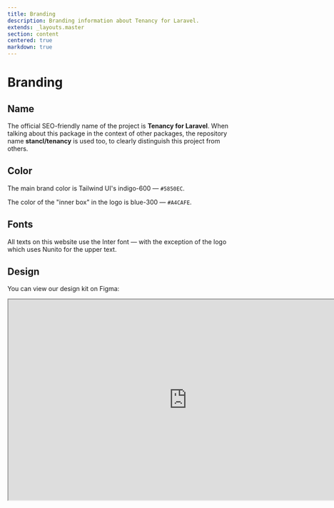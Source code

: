 ```yaml
---
title: Branding
description: Branding information about Tenancy for Laravel.
extends: _layouts.master
section: content
centered: true
markdown: true
---
```


# Branding

## Name

The official SEO-friendly name of the project is **Tenancy for Laravel**. When talking about this package in the context of other packages, the repository name **stancl/tenancy** is used too, to clearly distinguish this project from others.

## Color

The main brand color is Tailwind UI's <span class="text-indigo-600">indigo-600</span> &mdash; `#5850EC`.

The color of the "inner box" in the logo is <span class="text-blue-300">blue-300</span> &mdash; `#A4CAFE`.

## Fonts

All texts on this website use the Inter font &mdash; with the exception of the logo which uses Nunito for the upper text.

## Design

You can view our design kit on Figma:
<iframe
  height="450"
  width="800"
  src="https://www.figma.com/embed?embed_host=astra&url=https://www.figma.com/file/JOg9ioEQJJxLlYtpsPkVAb/Tenancy-for-Laravel"
  allowfullscreen
></iframe>


